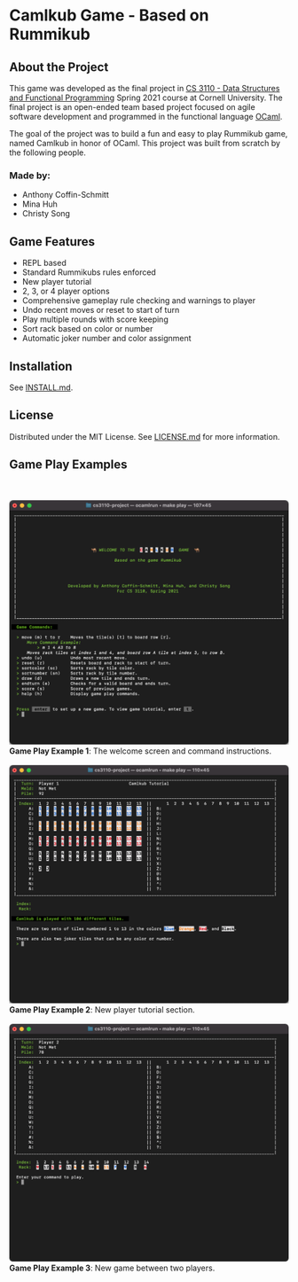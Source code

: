 # Camlkub Game - Based on Rummikub


## About the Project

This game was developed as the final project in [CS 3110 - Data Structures and Functional Programming](https://www.cs.cornell.edu/courses/cs3110) Spring 2021 course at Cornell University. The final project is an open-ended team based project focused on agile software development and programmed in the functional language [OCaml](https://ocaml.org/). 

The goal of the project was to build a fun and easy to play Rummikub game, named Camlkub in honor of OCaml. This project was built from scratch by the following people.


### Made by:
- Anthony Coffin-Schmitt
- Mina Huh
- Christy Song


## Game Features
  - REPL based
  - Standard Rummikubs rules enforced
  - New player tutorial
  - 2, 3, or 4 player options
  - Comprehensive gameplay rule checking and warnings to player
  - Undo recent moves or reset to start of turn
  - Play multiple rounds with score keeping
  - Sort rack based on color or number
  - Automatic joker number and color assignment


## Installation
See [INSTALL.md](INSTALL.md).


## License
Distributed under the MIT License.
See [LICENSE.md](LICENSE.md) for more information. 


## Game Play Examples
<br/><br/>
![Camlkub Game - Welcome screen and user commands.](images/camlkub_welcome.png "Camlkub Game - Welcome Screen")
**Game Play Example 1**: The welcome screen and command instructions.
<br/><br/>
![Camlkub Game - Tutorial example.](images/camlkub_tutorial.png "Camlkub Game - Tutorial Example")
**Game Play Example 2**: New player tutorial section.
<br/><br/>
![Camlkub Game - Play action example.](images/camlkub_play.gif "Camlkub Game - Play Action Example")
**Game Play Example 3**: New game between two players.